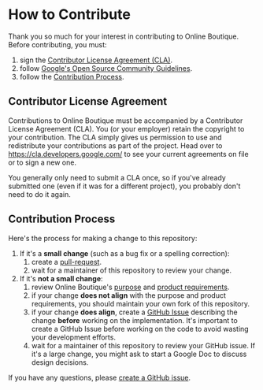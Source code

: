 # How to Contribute

Thank you so much for your interest in contributing to Online Boutique.
Before contributing, you must:
1. sign the [Contributor License Agreement (CLA)](#contributor-license-agreement).
2. follow [Google's Open Source Community Guidelines](https://opensource.google.com/conduct/).
3. follow the [Contribution Process](#contribution-process).

## Contributor License Agreement

Contributions to Online Boutique must be accompanied by a Contributor License
Agreement (CLA). You (or your employer) retain the copyright to your contribution.
The CLA simply gives us permission to use and redistribute your contributions as
part of the project. Head over to <https://cla.developers.google.com/> to see
your current agreements on file or to sign a new one.

You generally only need to submit a CLA once, so if you've already submitted one
(even if it was for a different project), you probably don't need to do it
again.

## Contribution Process

Here's the process for making a change to this repository:

1. If it's a **small change** (such as a bug fix or a spelling correction):
    1. create a [pull-request](https://help.github.com/articles/about-pull-requests/).
    1. wait for a maintainer of this repository to review your change.
1. If it's **not a small change**:
    1. review Online Boutique's [purpose](/docs/purpose.md) and [product requirements](/docs/product-requirements.md).
    1. if your change **does not align** with the purpose and product requirements, you should maintain your own fork of this repository.
    1. if your change **does align**, create a [GitHub Issue](https://github.com/GoogleCloudPlatform/microservices-demo/issues/new/choose) describing the change **before** working on the implementation. It's important to create a GitHub Issue before working on the code to avoid wasting your development efforts.
    1. wait for a maintainer of this repository to review your GitHub issue. If it's a large change, you might ask to start a Google Doc to discuss design decisions.

If you have any questions, please [create a GitHub issue](https://github.com/GoogleCloudPlatform/microservices-demo/issues/new/choose).
